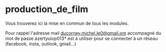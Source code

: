 # production_de_film

Vous trouverez ici la mise en commun de tous les modules.

Pour rappel l'adresse mail ducorney.michel.le0@gmail.om accompagné du mot de passe azertyuiop013* est à utiliser pour se connecter à un réseau (facebook, insta, outlook, gmail...)
